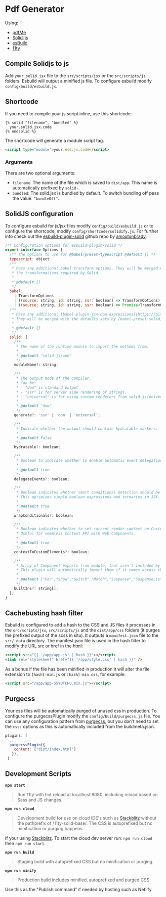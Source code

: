 # Pdf Generator
Using:
  - [pdfMe](https://pdfme.com)
  - [Solid-js](https://solidjs.com)
  - [esBuild](https://esbuild.github.io)
  - [11ty](http://11ty.dev)
    
## Compile Solidjs to js
Add `your_solid.jsx` file to the `src/scripts/jsx` or the `src/scripts/js` folders. Esbuild will output a minified js file. To configure esbuild modify `config/build/esbuild.js`.

## Shortcode
If you need to compile your js script inline, use this shortcode:

~~~liquid
{% solid "filename", "bundled" %}
  your.solid.jsx.code
{% endsolid %}
~~~

The shortcode will generate a module script tag. 

~~~html
<script type="module">your.es6.js.code</script>
~~~

### Arguments
There are two optional arguments:
- `filename`: The name of the file which is saved to `dist/app`. This name is automatically prefixed by `solid-`.
- `bundled`: The solid.jsx is bundled by default. To switch bundling off pass the value: `"bundleOff"`.

## SolidJS configuration
To configure esbuild for js/jsx files modify `config/build/esbuild.js` or to configure the shortcode, modify `config/shortcode/solidify.js`. For further info check out the [esbuild-plugin-solid](https://github.com/amoutonbrady/esbuild-plugin-solid) github repo by [amoutonbrady](https://amoutonbrady.dev/).

~~~js
/** Configuration options for esbuild-plugin-solid */
export interface Options {
  /** The options to use for @babel/preset-typescript @default {} */
  typescript: object
  /**
   * Pass any additional babel transform options. They will be merged with
   * the transformations required by Solid.
   *
   * @default {}
   */
  babel:
    | TransformOptions
    | ((source: string, id: string, ssr: boolean) => TransformOptions)
    | ((source: string, id: string, ssr: boolean) => Promise<TransformOptions>);
  /**
   * Pass any additional [babel-plugin-jsx-dom-expressions](https://github.com/ryansolid/dom-expressions/tree/main/packages/babel-plugin-jsx-dom-expressions#plugin-options).
   * They will be merged with the defaults sets by [babel-preset-solid](https://github.com/solidjs/solid/blob/main/packages/babel-preset-solid/index.js#L8-L25).
   *
   * @default {}
   */
  solid: {
    /**
     * The name of the runtime module to import the methods from.
     *
     * @default "solid-js/web"
     */
    moduleName?: string;

    /**
     * The output mode of the compiler.
     * Can be:
     * - "dom" is standard output
     * - "ssr" is for server side rendering of strings.
     * - "universal" is for using custom renderers from solid-js/universal
     *
     * @default "dom"
     */
    generate?: 'ssr' | 'dom' | 'universal';

    /**
     * Indicate whether the output should contain hydratable markers.
     *
     * @default false
     */
    hydratable?: boolean;

    /**
     * Boolean to indicate whether to enable automatic event delegation on camelCase.
     *
     * @default true
     */
    delegateEvents?: boolean;

    /**
     * Boolean indicates whether smart conditional detection should be used.
     * This optimizes simple boolean expressions and ternaries in JSX.
     *
     * @default true
     */
    wrapConditionals?: boolean;

    /**
     * Boolean indicates whether to set current render context on Custom Elements and slots.
     * Useful for seemless Context API with Web Components.
     *
     * @default true
     */
    contextToCustomElements?: boolean;

    /**
     * Array of Component exports from module, that aren't included by default with the library.
     * This plugin will automatically import them if it comes across them in the JSX.
     *
     * @default ["For","Show","Switch","Match","Suspense","SuspenseList","Portal","Index","Dynamic","ErrorBoundary"]
     */
    builtIns?: string[];
  };
}
~~~

## Cachebusting hash filter

Esbuild is configured to add a hash to the CSS and JS files it processes in the `src/scripts/jsx`, `src/scripts/js` and the `dist/app/css` folders (it purges the prefixed output of the scss in situ). It outputs a `manifest.json` file to the `src/_data` directory.
The manifest.json file is used in the hash filter to modify the URL src or href in the html:

~~~html
<script src="{{ '/app/app.js' | hash }}"></script>
<link rel="stylesheet" href="{{ '/app/style.css' | hash }}" />
~~~

As a bonus if the file has been minified in production it will alter the file extension to `[hash]-min.js` or `[hash]-min.css`, for example:

~~~html
<script src="/app/app-S5YUTCHU.min.js"></script>
~~~

## Purgecss
Your css files will be automatically purged of unused css in production. To configure the purgecssPlugin modify the `config/build/purgecss.js` file. You can use any configuration pattern from [purgecss](https://purgecss.com/configuration.html), but you don't need to set the `css:` options as this is automatically included from the buildmeta.json.

~~~js
plugins: [
  ...
  purgecssPlugin({
    content: ["dist/index.html"]
   }),
 ]
 ~~~

## Development Scripts

**`npm start`**

> Run 11ty with hot reload at localhost:8080, including reload based on Sass and JS changes.

**`npm run cloud`**

> Development build for use on cloud IDE's such as [Stackblitz](https://stackblitz.com/) without the pathprefix of /11ty-solid-base/. The CSS is autoprefixed but no minification or purging happens.

If your using [Stackblitz](https://stackblitz.com/). To start the cloud dev server run: `npm run cloud` then `npm run start`.

**`npm run build`**

> Staging build with autoprefixed CSS but no minification or purging. 

**`npm run minify`**

> Production build includes minified, autoprefixed and purged CSS

Use this as the "Publish command" if needed by hosting such as Netlify.
